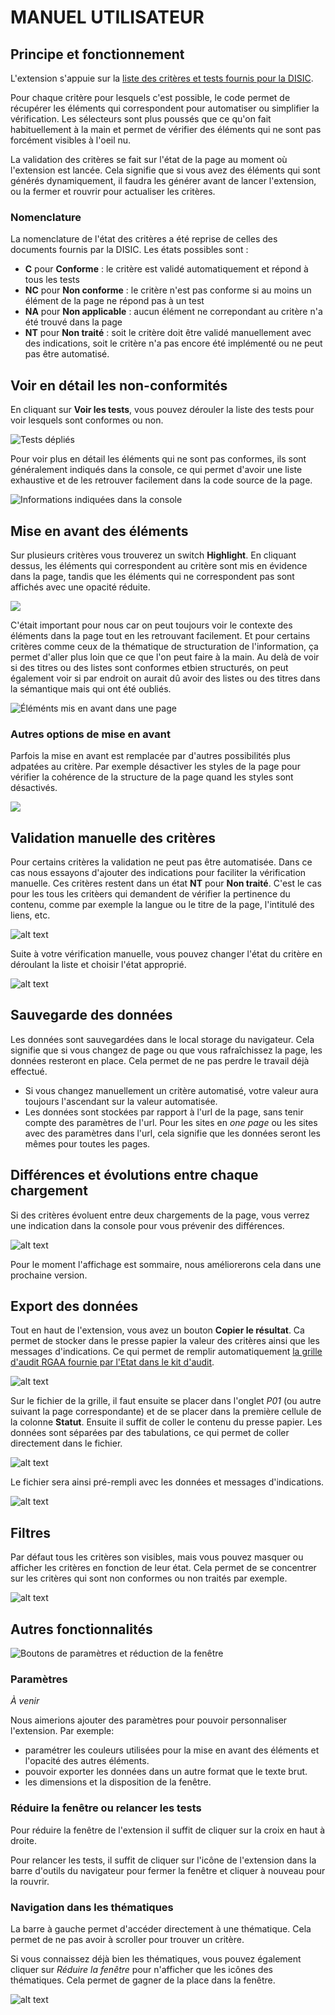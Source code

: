 # MANUEL UTILISATEUR

## Principe et fonctionnement

L'extension s'appuie sur la [liste des critères et tests fournis pour la DISIC](https://github.com/DISIC/RGAA/blob/master/v4.0/JSON/criteres.json).

Pour chaque critère pour lesquels c'est possible, le code permet de récupérer les éléments qui correspondent pour automatiser ou simplifier la vérification. Les sélecteurs sont plus poussés que ce qu'on fait habituellement à la main et permet de vérifier des éléments qui ne sont pas forcément visibles à l'oeil nu.

La validation des critères se fait sur l'état de la page au moment où l'extension est lancée. Cela signifie que si vous avez des éléments qui sont générés dynamiquement, il faudra les générer avant de lancer l'extension, ou la fermer et rouvrir pour actualiser les critères.

### Nomenclature

La nomenclature de l'état des critères a été reprise de celles des documents fournis par la DISIC. Les états possibles sont :

- **C** pour **Conforme** : le critère est validé automatiquement et répond à tous les tests
- **NC** pour **Non conforme** : le critère n'est pas conforme si au moins un élément de la page ne répond pas à un test
- **NA** pour **Non applicable** : aucun élément ne correpondant au critère n'a été trouvé dans la page
- **NT** pour **Non traité** : soit le critère doit être validé manuellement avec des indications, soit le critère n'a pas encore été implémenté ou ne peut pas être automatisé.

## Voir en détail les non-conformités

En cliquant sur **Voir les tests**, vous pouvez dérouler la liste des tests pour voir lesquels sont conformes ou non.

![Tests dépliés](doc/manual/tests.png)

Pour voir plus en détail les éléments qui ne sont pas conformes, ils sont généralement indiqués dans la console, ce qui permet d'avoir une liste exhaustive et de les retrouver facilement dans la code source de la page.

![Informations indiquées dans la console](doc/manual/console.png)

## Mise en avant des éléments

Sur plusieurs critères vous trouverez un switch **Highlight**. En cliquant dessus, les éléments qui correspondent au critère sont mis en évidence dans la page, tandis que les éléments qui ne correspondent pas sont affichés avec une opacité réduite.

![](doc/manual/highlight.png)

C'était important pour nous car on peut toujours voir le contexte des éléments dans la page tout en les retrouvant facilement. Et pour certains critères comme ceux de la thématique de structuration de l'information, ça permet d'aller plus loin que ce que l'on peut faire à la main. Au delà de voir si des titres ou des listes sont conformes etbien structurés, on peut également voir si par endroit on aurait dû avoir des listes ou des titres dans la sémantique mais qui ont été oubliés.

![Éléménts mis en avant dans une page](doc/manual/highlighted.png)

### Autres options de mise en avant

Parfois la mise en avant est remplacée par d'autres possibilités plus adpatées au critère. Par exemple désactiver les styles de la page pour vérifier la cohérence de la structure de la page quand les styles sont désactivés.

![](doc/manual/switch-styles.png)

## Validation manuelle des critères

Pour certains critères la validation ne peut pas être automatisée. Dans ce cas nous essayons d'ajouter des indications pour faciliter la vérification manuelle. Ces critères restent dans un état **NT** pour **Non traité**. C'est le cas pour les tous les critèers qui demandent de vérifier la pertinence du contenu, comme par exemple la langue ou le titre de la page, l'intitulé des liens, etc.

![alt text](doc/manual/nt.png)

Suite à votre vérification manuelle, vous pouvez changer l'état du critère en déroulant la liste et choisir l'état approprié.

![alt text](doc/manual/status.png)

## Sauvegarde des données

Les données sont sauvegardées dans le local storage du navigateur. Cela signifie que si vous changez de page ou que vous rafraîchissez la page, les données resteront en place. Cela permet de ne pas perdre le travail déjà effectué.

- Si vous changez manuellement un critère automatisé, votre valeur aura toujours l'ascendant sur la valeur automatisée.
- Les données sont stockées par rapport à l'url de la page, sans tenir compte des paramètres de l'url. Pour les sites en _one page_ ou les sites avec des paramètres dans l'url, cela signifie que les données seront les mêmes pour toutes les pages.

## Différences et évolutions entre chaque chargement

Si des critères évoluent entre deux chargements de la page, vous verrez une indication dans la console pour vous prévenir des différences.

![alt text](doc/manual/difference.png)

Pour le moment l'affichage est sommaire, nous améliorerons cela dans une prochaine version.

## Export des données

Tout en haut de l'extension, vous avez un bouton **Copier le résultat**. Ca permet de stocker dans le presse papier la valeur des critères ainsi que les messages d'indications. Ce qui permet de remplir automatiquement [la grille d'audit RGAA fournie par l'Etat dans le kit d'audit](https://accessibilite.numerique.gouv.fr/ressources/kit-audit/).

![alt text](doc/manual/export.png)

Sur le fichier de la grille, il faut ensuite se placer dans l'onglet _P01_ (ou autre suivant la page correspondante) et de se placer dans la première cellule de la colonne **Statut**. Ensuite il suffit de coller le contenu du presse papier. Les données sont séparées par des tabulations, ce qui permet de coller directement dans le fichier.

![alt text](doc/manual/grid.png)

Le fichier sera ainsi pré-rempli avec les données et messages d'indications.

![alt text](doc/manual/grid-filled.png)

## Filtres

Par défaut tous les critères son visibles, mais vous pouvez masquer ou afficher les critères en fonction de leur état. Cela permet de se concentrer sur les critères qui sont non conformes ou non traités par exemple.

![alt text](doc/manual/filters.png)

## Autres fonctionnalités

![Boutons de paramètres et réduction de la fenêtre](doc/manual/parameters.png)

### Paramètres

_À venir_

Nous aimerions ajouter des paramètres pour pouvoir personnaliser l'extension. Par exemple:

- paramétrer les couleurs utilisées pour la mise en avant des éléments et l'opacité des autres éléments.
- pouvoir exporter les données dans un autre format que le texte brut.
- les dimensions et la disposition de la fenêtre.

### Réduire la fenêtre ou relancer les tests

Pour réduire la fenêtre de l'extension il suffit de cliquer sur la croix en haut à droite.

Pour relancer les tests, il suffit de cliquer sur l'icône de l'extension dans la barre d'outils du navigateur pour fermer la fenêtre et cliquer à nouveau pour la rouvrir.

### Navigation dans les thématiques

La barre à gauche permet d'accéder directement à une thématique. Cela permet de ne pas avoir à scroller pour trouver un critère.

Si vous connaissez déjà bien les thématiques, vous pouvez également cliquer sur _Réduire la fenêtre_ pour n'afficher que les icônes des thématiques. Cela permet de gagner de la place dans la fenêtre.

![alt text](doc/manual/thematics.png)
